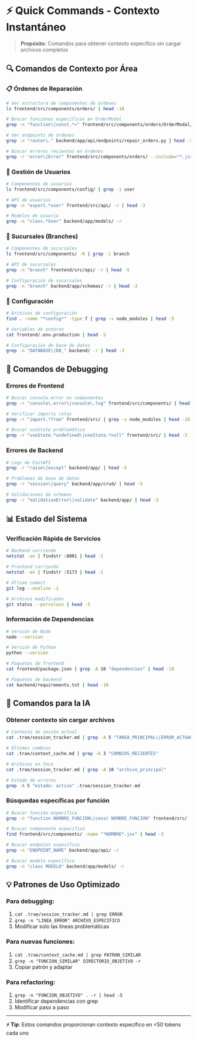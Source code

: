 # ⚡ Quick Commands - Contexto Instantáneo

> **Propósito**: Comandos para obtener contexto específico sin cargar archivos completos

## 🔍 Comandos de Contexto por Área

### 📋 Órdenes de Reparación
```bash
# Ver estructura de componentes de órdenes
ls frontend/src/components/orders/ | head -10

# Buscar funciones específicas en OrderModal
grep -n "function\|const.*=" frontend/src/components/orders/OrderModal/OrderModal.jsx | head -5

# Ver endpoints de órdenes
grep -n "router\." backend/app/api/endpoints/repair_orders.py | head -5

# Buscar errores recientes en órdenes
grep -r "error\|Error" frontend/src/components/orders/ --include="*.jsx" | head -3
```

### 👥 Gestión de Usuarios
```bash
# Componentes de usuarios
ls frontend/src/components/config/ | grep -i user

# API de usuarios
grep -n "export.*user" frontend/src/api/ -r | head -3

# Modelos de usuario
grep -n "class.*User" backend/app/models/ -r
```

### 🏢 Sucursales (Branches)
```bash
# Componentes de sucursales
ls frontend/src/components/ -R | grep -i branch

# API de sucursales
grep -n "branch" frontend/src/api/ -r | head -5

# Configuración de sucursales
grep -n "branch" backend/app/schemas/ -r | head -3
```

### 🔧 Configuración
```bash
# Archivos de configuración
find . -name "*config*" -type f | grep -v node_modules | head -5

# Variables de entorno
cat frontend/.env.production | head -5

# Configuración de base de datos
grep -n "DATABASE\|DB_" backend/ -r | head -3
```

## 🐛 Comandos de Debugging

### Errores de Frontend
```bash
# Buscar console.error en componentes
grep -r "console\.error\|console\.log" frontend/src/components/ | head -5

# Verificar imports rotos
grep -r "import.*from" frontend/src/ | grep -v node_modules | head -10

# Buscar useState problemático
grep -r "useState.*undefined\|useState.*null" frontend/src/ | head -3
```

### Errores de Backend
```bash
# Logs de FastAPI
grep -r "raise\|except" backend/app/ | head -5

# Problemas de base de datos
grep -r "session\|query" backend/app/crud/ | head -5

# Validaciones de schemas
grep -r "ValidationError\|validate" backend/app/ | head -3
```

## 📊 Estado del Sistema

### Verificación Rápida de Servicios
```bash
# Backend corriendo
netstat -an | findstr :8001 | head -1

# Frontend corriendo
netstat -an | findstr :5173 | head -1

# Último commit
git log --oneline -1

# Archivos modificados
git status --porcelain | head -5
```

### Información de Dependencias
```bash
# Versión de Node
node --version

# Versión de Python
python --version

# Paquetes de frontend
cat frontend/package.json | grep -A 10 "dependencies" | head -10

# Paquetes de backend
cat backend/requirements.txt | head -10
```

## 🎯 Comandos para la IA

### Obtener contexto sin cargar archivos
```bash
# Contexto de sesión actual
cat .trae/session_tracker.md | grep -A 5 "TAREA_PRINCIPAL\|ERROR_ACTUAL"

# Últimos cambios
cat .trae/context_cache.md | grep -A 3 "CAMBIOS_RECIENTES"

# Archivos en foco
cat .trae/session_tracker.md | grep -A 10 "archivo_principal"

# Estado de errores
grep -A 5 "estado: activo" .trae/session_tracker.md
```

### Búsquedas específicas por función
```bash
# Buscar función específica
grep -n "function NOMBRE_FUNCION\|const NOMBRE_FUNCION" frontend/src/ -r

# Buscar componente específico
find frontend/src/components/ -name "*NOMBRE*.jsx" | head -3

# Buscar endpoint específico
grep -n "ENDPOINT_NAME" backend/app/api/ -r

# Buscar modelo específico
grep -n "class MODELO" backend/app/models/ -r
```

## 💡 Patrones de Uso Optimizado

### Para debugging:
1. `cat .trae/session_tracker.md | grep ERROR`
2. `grep -n "LINEA_ERROR" ARCHIVO_ESPECIFICO`
3. Modificar solo las líneas problemáticas

### Para nuevas funciones:
1. `cat .trae/context_cache.md | grep PATRON_SIMILAR`
2. `grep -n "FUNCION_SIMILAR" DIRECTORIO_OBJETIVO -r`
3. Copiar patrón y adaptar

### Para refactoring:
1. `grep -n "FUNCION_OBJETIVO" . -r | head -5`
2. Identificar dependencias con grep
3. Modificar paso a paso

---
**⚡ Tip**: Estos comandos proporcionan contexto específico en <50 tokens cada uno